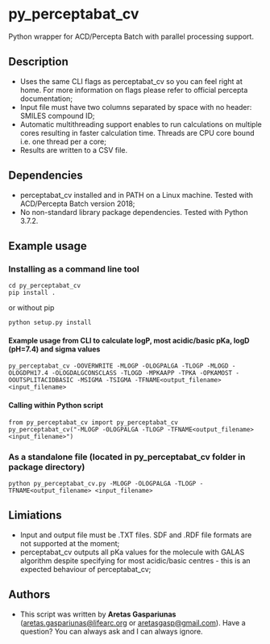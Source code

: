 # py_perceptabat_cv
Python wrapper for ACD/Percepta Batch with parallel processing support.

## Description
* Uses the same CLI flags as perceptabat_cv so you can feel right at home. For more information on flags please refer to official percepta documentation;
* Input file must have two columns separated by space with no header: SMILES compound ID;
* Automatic multithreading support enables to run calculations on multiple cores resulting in faster calculation time. Threads are CPU core bound i.e. one thread per a core;
* Results are written to a CSV file.

## Dependencies
* perceptabat_cv installed and in PATH on a Linux machine. Tested with ACD/Percepta Batch version 2018;
* No non-standard library package dependencies. Tested with Python 3.7.2.

## Example usage
### Installing as a command line tool
```
cd py_perceptabat_cv
pip install .
```
or without pip
```
python setup.py install
```
#### Example usage from CLI to calculate logP, most acidic/basic pKa, logD (pH=7.4) and sigma values
```
py_perceptabat_cv -OOVERWRITE -MLOGP -OLOGPALGA -TLOGP -MLOGD -OLOGDPH17.4 -OLOGDALGCONSCLASS -TLOGD -MPKAAPP -TPKA -OPKAMOST -OOUTSPLITACIDBASIC -MSIGMA -TSIGMA -TFNAME<output_filename> <input_filename>
```
#### Calling within Python script
```
from py_perceptabat_cv import py_perceptabat_cv
py_perceptabat_cv("-MLOGP -OLOGPALGA -TLOGP -TFNAME<output_filename> <input_filename>")
```
### As a standalone file (located in py_perceptabat_cv folder in package directory)
```
python py_perceptabat_cv.py -MLOGP -OLOGPALGA -TLOGP -TFNAME<output_filename> <input_filename>
```

## Limiations
* Input and output file must be .TXT files. SDF and .RDF file formats are not supported at the moment;
* perceptabat_cv outputs all pKa values for the molecule with GALAS algorithm despite specifying for most acidic/basic centres - this is an expected behaviour of perceptabat_cv;

## Authors
* This script was written by **Aretas Gaspariunas** (aretas.gaspariunas@lifearc.org or aretasgasp@gmail.com). Have a question? You can always ask and I can always ignore.
